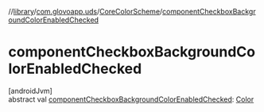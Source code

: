 //[library](../../../index.md)/[com.glovoapp.uds](../index.md)/[CoreColorScheme](index.md)/[componentCheckboxBackgroundColorEnabledChecked](component-checkbox-background-color-enabled-checked.md)

# componentCheckboxBackgroundColorEnabledChecked

[androidJvm]\
abstract val [componentCheckboxBackgroundColorEnabledChecked](component-checkbox-background-color-enabled-checked.md): [Color](https://developer.android.com/reference/kotlin/androidx/compose/ui/graphics/Color.html)
